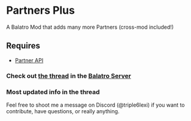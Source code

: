 # Partners Plus
A Balatro Mod that adds many more Partners (cross-mod included!)

## Requires
- [Partner API](<https://github.com/Icecanno/Partner-API>)

### Check out [the thread](https://discord.com/channels/1116389027176787968/1373176707451846726) in the [Balatro Server](https://discord.gg/balatro)

### Most updated info in the thread

Feel free to shoot me a message on Discord (@triple6lexi) if you want to contribute, have questions, or really anything.
